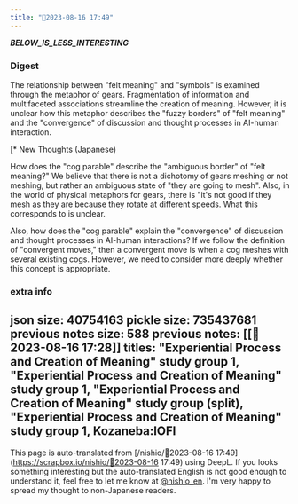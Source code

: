 ```yaml
---
title: "🤖2023-08-16 17:49"
---
```


___BELOW_IS_LESS_INTERESTING___
### Digest

The relationship between "felt meaning" and "symbols" is examined through the metaphor of gears. Fragmentation of information and multifaceted associations streamline the creation of meaning. However, it is unclear how this metaphor describes the "fuzzy borders" of "felt meaning" and the "convergence" of discussion and thought processes in AI-human interaction.

[* New Thoughts (Japanese)

How does the "cog parable" describe the "ambiguous border" of "felt meaning?" We believe that there is not a dichotomy of gears meshing or not meshing, but rather an ambiguous state of "they are going to mesh". Also, in the world of physical metaphors for gears, there is "it's not good if they mesh as they are because they rotate at different speeds. What this corresponds to is unclear.

Also, how does the "cog parable" explain the "convergence" of discussion and thought processes in AI-human interactions? If we follow the definition of "convergent moves," then a convergent move is when a cog meshes with several existing cogs. However, we need to consider more deeply whether this concept is appropriate.

### extra info
json size: 40754163
pickle size: 735437681
previous notes size: 588
previous notes: [[🤖2023-08-16 17:28]]
titles: "Experiential Process and Creation of Meaning" study group 1, "Experiential Process and Creation of Meaning" study group 1, "Experiential Process and Creation of Meaning" study group (split), "Experiential Process and Creation of Meaning" study group 1, Kozaneba:IOFI
---
This page is auto-translated from [/nishio/🤖2023-08-16 17:49](https://scrapbox.io/nishio/🤖2023-08-16 17:49) using DeepL. If you looks something interesting but the auto-translated English is not good enough to understand it, feel free to let me know at [@nishio_en](https://twitter.com/nishio_en). I'm very happy to spread my thought to non-Japanese readers.